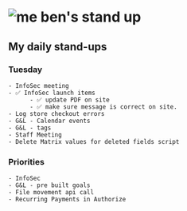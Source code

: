 # ![me](https://avatars2.githubusercontent.com/u/5232044?s=50&v=4) ben's stand up

## My daily stand-ups
     
### Tuesday
     
    - InfoSec meeting
    - ✅ InfoSec launch items
          - ✅ update PDF on site
          - ✅ make sure message is correct on site.
    - Log store checkout errors
    - G&L - Calendar events
    - G&L - tags
    - Staff Meeting
    - Delete Matrix values for deleted fields script
    
### Priorities 
   
    - InfoSec
    - G&L - pre built goals
    - File movement api call
    - Recurring Payments in Authorize
